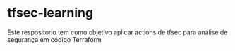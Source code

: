 # tfsec-learning
Este respositorio tem como objetivo aplicar actions de tfsec para análise de segurança em código Terraform
